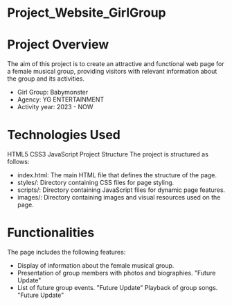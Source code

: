 # Project_Website_GirlGroup

# Project Overview
The aim of this project is to create an attractive and functional web page for a female musical group, providing visitors with relevant information about the group and its activities.

- Girl Group: Babymonster
- Agency: YG ENTERTAINMENT
- Activity year: 2023 - NOW

# Technologies Used
HTML5
CSS3
JavaScript
Project Structure
The project is structured as follows:

- index.html: The main HTML file that defines the structure of the page.
- styles/: Directory containing CSS files for page styling.
- scripts/: Directory containing JavaScript files for dynamic page features.
- images/: Directory containing images and visual resources used on the page.

# Functionalities
The page includes the following features:

- Display of information about the female musical group.
- Presentation of group members with photos and biographies. "Future Update"
- List of future group events. "Future Update"
Playback of group songs. "Future Update"
